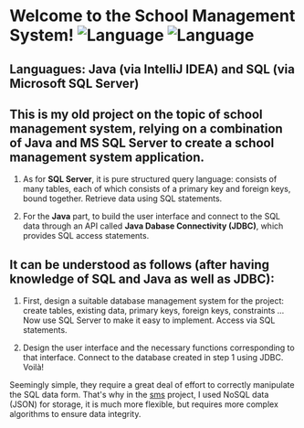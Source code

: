 # Welcome to the School Management System! ![Language](https://img.shields.io/badge/-Java-007396?logo=java) ![Language](https://img.shields.io/badge/-SQL%20Server-CC2927?logo=microsoft-sql-server)
 
## Languagues: Java (via IntelliJ IDEA) and SQL (via Microsoft SQL Server)
 
 
 
## This is my old project on the topic of school management system, relying on a combination of **Java** and **MS SQL Server** to create a school management system application.

1. As for **SQL Server**, it is pure structured query language: consists of many tables, each of which consists of a primary key and foreign keys, bound together. Retrieve data using SQL statements.

2. For the **Java** part, to build the user interface and connect to the SQL data through an API called **Java Dabase Connectivity (JDBC)**, which provides SQL access statements.

## It can be understood as follows (after having knowledge of SQL and Java as well as JDBC):

1. First, design a suitable database management system for the project: create tables, existing data, primary keys, foreign keys, constraints ... Now use SQL Server to make it easy to implement. Access via SQL statements.

2. Design the user interface and the necessary functions corresponding to that interface. Connect to the database created in step 1 using JDBC. Voilà!

Seemingly simple, they require a great deal of effort to correctly manipulate the SQL data form. That's why in the [sms](https://github.com/katyperrycbt/sms) project, I used NoSQL data (JSON) for storage, it is much more flexible, but requires more complex algorithms to ensure data integrity.
